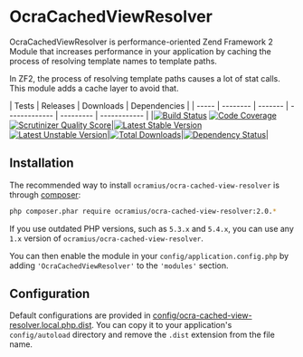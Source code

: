 # OcraCachedViewResolver

OcraCachedViewResolver is performance-oriented Zend Framework 2 Module that increases performance
in your application by caching the process of resolving template names to template paths.

In ZF2, the process of resolving template paths causes a lot of stat calls. This module adds
a cache layer to avoid that.

| Tests | Releases | Downloads | Dependencies |
| ----- | -------- | ------- | ------------- | --------- | ------------ |
|[![Build Status](https://travis-ci.org/Ocramius/OcraCachedViewResolver.png?branch=master)](https://travis-ci.org/Ocramius/OcraCachedViewResolver) [![Code Coverage](https://scrutinizer-ci.com/g/Ocramius/OcraCachedViewResolver/badges/coverage.png?s=2e8b79821b59bfccea8e4fcdec087df12d13be96)](https://scrutinizer-ci.com/g/Ocramius/OcraCachedViewResolver/) [![Scrutinizer Quality Score](https://scrutinizer-ci.com/g/Ocramius/OcraCachedViewResolver/badges/quality-score.png?s=30f146bf14c64a11d4bc304c4e7786e4016786c0)](https://scrutinizer-ci.com/g/Ocramius/OcraCachedViewResolver/)|[![Latest Stable Version](https://poser.pugx.org/ocramius/ocra-cached-view-resolver/v/stable.png)](https://packagist.org/packages/ocramius/ocra-cached-view-resolver) [![Latest Unstable Version](https://poser.pugx.org/ocramius/ocra-cached-view-resolver/v/unstable.png)](https://packagist.org/packages/ocramius/ocra-cached-view-resolver)|[![Total Downloads](https://poser.pugx.org/ocramius/ocra-cached-view-resolver/downloads.png)](https://packagist.org/packages/ocramius/ocra-cached-view-resolver)|[![Dependency Status](https://www.versioneye.com/package/php--ocramius--ocra-cached-view-resolver/badge.png)](https://www.versioneye.com/package/php--ocramius--ocra-cached-view-resolver)|

## Installation

The recommended way to install `ocramius/ocra-cached-view-resolver` is through
[composer](http://getcomposer.org/):

```sh
php composer.phar require ocramius/ocra-cached-view-resolver:2.0.*
```

If you use outdated PHP versions, such as `5.3.x` and `5.4.x`, you can use any
`1.x` version of `ocramius/ocra-cached-view-resolver`.

You can then enable the module in your `config/application.config.php` by adding
`'OcraCachedViewResolver'` to the `'modules'` section.

## Configuration

Default configurations are provided in
[config/ocra-cached-view-resolver.local.php.dist](config/ocra-cached-view-resolver.local.php.dist).
You can copy it to your application's `config/autoload` directory and remove the `.dist` extension
from the file name.
